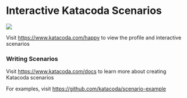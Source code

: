 # Interactive Katacoda Scenarios

[![](http://shields.katacoda.com/katacoda/happy/count.svg)](https://www.katacoda.com/happy "Get your profile on Katacoda.com")

Visit https://www.katacoda.com/happy to view the profile and interactive scenarios

### Writing Scenarios
Visit https://www.katacoda.com/docs to learn more about creating Katacoda scenarios

For examples, visit https://github.com/katacoda/scenario-example
